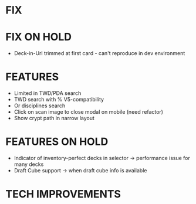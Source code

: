 # FIX

# FIX ON HOLD
- Deck-in-Url trimmed at first card - can't reproduce in dev environment

# FEATURES
- Limited in TWD/PDA search
- TWD search with % V5-compatibility
- Or disciplines search
- Click on scan image to close modal on mobile (need refactor)
- Show crypt path in narrow layout

# FEATURES ON HOLD
- Indicator of inventory-perfect decks in selector -> performance issue for many decks
- Draft Cube support -> when draft cube info is available

# TECH IMPROVEMENTS
